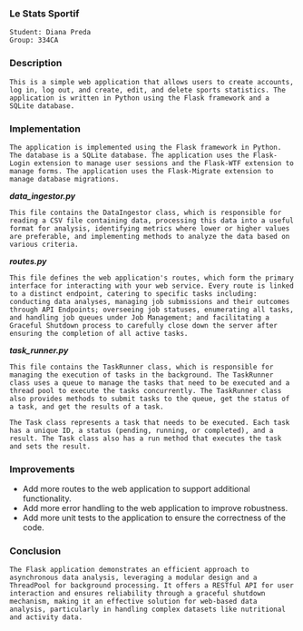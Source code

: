 ### Le Stats Sportif

    Student: Diana Preda  
    Group: 334CA

### Description
    This is a simple web application that allows users to create accounts, log in, log out, and create, edit, and delete sports statistics. The application is written in Python using the Flask framework and a SQLite database.

### Implementation
    The application is implemented using the Flask framework in Python. The database is a SQLite database. The application uses the Flask-Login extension to manage user sessions and the Flask-WTF extension to manage forms. The application uses the Flask-Migrate extension to manage database migrations.

***data_ingestor.py***

    This file contains the DataIngestor class, which is responsible for reading a CSV file containing data, processing this data into a useful format for analysis, identifying metrics where lower or higher values are preferable, and implementing methods to analyze the data based on various criteria.

***routes.py***

    This file defines the web application's routes, which form the primary interface for interacting with your web service. Every route is linked to a distinct endpoint, catering to specific tasks including: conducting data analyses, managing job submissions and their outcomes through API Endpoints; overseeing job statuses, enumerating all tasks, and handling job queues under Job Management; and facilitating a Graceful Shutdown process to carefully close down the server after ensuring the completion of all active tasks.

***task_runner.py***

    This file contains the TaskRunner class, which is responsible for managing the execution of tasks in the background. The TaskRunner class uses a queue to manage the tasks that need to be executed and a thread pool to execute the tasks concurrently. The TaskRunner class also provides methods to submit tasks to the queue, get the status of a task, and get the results of a task.

    The Task class represents a task that needs to be executed. Each task has a unique ID, a status (pending, running, or completed), and a result. The Task class also has a run method that executes the task and sets the result.

### Improvements
* Add more routes to the web application to support additional functionality.
* Add more error handling to the web application to improve robustness.
* Add more unit tests to the application to ensure the correctness of the code.

### Conclusion
    The Flask application demonstrates an efficient approach to asynchronous data analysis, leveraging a modular design and a ThreadPool for background processing. It offers a RESTful API for user interaction and ensures reliability through a graceful shutdown mechanism, making it an effective solution for web-based data analysis, particularly in handling complex datasets like nutritional and activity data.
